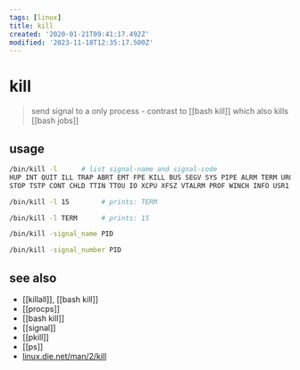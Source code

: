 ```yaml
---
tags: [linux]
title: kill
created: '2020-01-21T09:41:17.492Z'
modified: '2023-11-18T12:35:17.500Z'
---
```


# kill

> send signal to a only process - contrast to [[bash kill]] which also kills [[bash jobs]]

## usage

```sh
/bin/kill -l      # list signal-name and signal-code
HUP INT QUIT ILL TRAP ABRT EMT FPE KILL BUS SEGV SYS PIPE ALRM TERM URG
STOP TSTP CONT CHLD TTIN TTOU IO XCPU XFSZ VTALRM PROF WINCH INFO USR1 USR2

/bin/kill -l 15        # prints: TERM

/bin/kill -l TERM      # prints: 15

/bin/kill -signal_name PID

/bin/kill -signal_number PID
```

## see also

- [[killall]], [[bash kill]]
- [[procps]]
- [[bash kill]]
- [[signal]]
- [[pkill]]
- [[ps]]
- [linux.die.net/man/2/kill](https://linux.die.net/man/2/kill)

